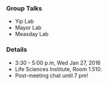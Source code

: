 ### Group Talks

* Yip Lab
* Mayor Lab
* Measday Lab

### Details
- 3:30 - 5:00 p.m, Wed Jan 27, 2016
- Life Sciences Institute, Room 1.510.
- Post-meeting chat until 7 pm!
